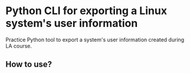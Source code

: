 # Python CLI for exporting a Linux system's user information

Practice Python tool to export a system's user information created during LA course.

## How to use?
